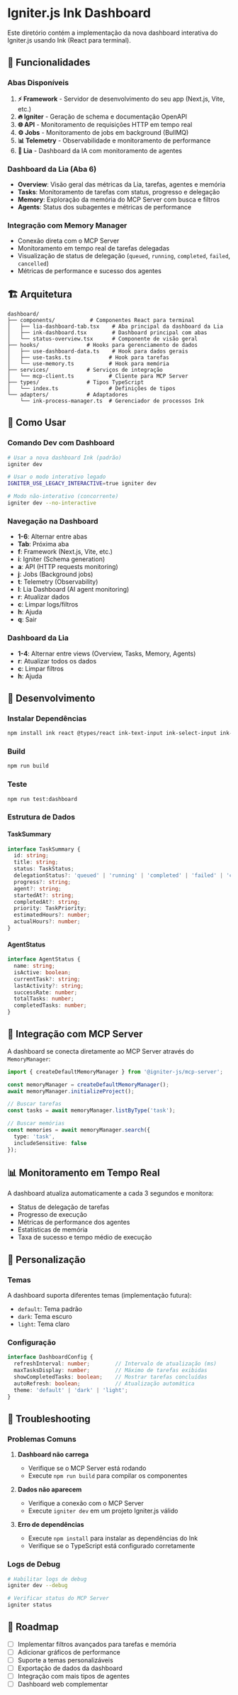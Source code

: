 # Igniter.js Ink Dashboard

Este diretório contém a implementação da nova dashboard interativa do Igniter.js usando Ink (React para terminal).

## 🎯 Funcionalidades

### Abas Disponíveis
1. **⚡ Framework** - Servidor de desenvolvimento do seu app (Next.js, Vite, etc.)
2. **🔥 Igniter** - Geração de schema e documentação OpenAPI
3. **🌐 API** - Monitoramento de requisições HTTP em tempo real
4. **⚙️ Jobs** - Monitoramento de jobs em background (BullMQ)
5. **📊 Telemetry** - Observabilidade e monitoramento de performance
6. **🤖 Lia** - Dashboard da IA com monitoramento de agentes

### Dashboard da Lia (Aba 6)
- **Overview**: Visão geral das métricas da Lia, tarefas, agentes e memória
- **Tasks**: Monitoramento de tarefas com status, progresso e delegação
- **Memory**: Exploração da memória do MCP Server com busca e filtros
- **Agents**: Status dos subagentes e métricas de performance

### Integração com Memory Manager
- Conexão direta com o MCP Server
- Monitoramento em tempo real de tarefas delegadas
- Visualização de status de delegação (`queued`, `running`, `completed`, `failed`, `cancelled`)
- Métricas de performance e sucesso dos agentes

## 🏗️ Arquitetura

```
dashboard/
├── components/           # Componentes React para terminal
│   ├── lia-dashboard-tab.tsx    # Aba principal da dashboard da Lia
│   ├── ink-dashboard.tsx        # Dashboard principal com abas
│   └── status-overview.tsx      # Componente de visão geral
├── hooks/               # Hooks para gerenciamento de dados
│   ├── use-dashboard-data.ts    # Hook para dados gerais
│   ├── use-tasks.ts            # Hook para tarefas
│   └── use-memory.ts           # Hook para memória
├── services/            # Serviços de integração
│   └── mcp-client.ts           # Cliente para MCP Server
├── types/               # Tipos TypeScript
│   └── index.ts                # Definições de tipos
└── adapters/            # Adaptadores
    └── ink-process-manager.ts  # Gerenciador de processos Ink
```

## 🚀 Como Usar

### Comando Dev com Dashboard
```bash
# Usar a nova dashboard Ink (padrão)
igniter dev

# Usar o modo interativo legado
IGNITER_USE_LEGACY_INTERACTIVE=true igniter dev

# Modo não-interativo (concorrente)
igniter dev --no-interactive
```

### Navegação na Dashboard
- **1-6**: Alternar entre abas
- **Tab**: Próxima aba
- **f**: Framework (Next.js, Vite, etc.)
- **i**: Igniter (Schema generation)
- **a**: API (HTTP requests monitoring)
- **j**: Jobs (Background jobs)
- **t**: Telemetry (Observability)
- **l**: Lia Dashboard (AI agent monitoring)
- **r**: Atualizar dados
- **c**: Limpar logs/filtros
- **h**: Ajuda
- **q**: Sair

### Dashboard da Lia
- **1-4**: Alternar entre views (Overview, Tasks, Memory, Agents)
- **r**: Atualizar todos os dados
- **c**: Limpar filtros
- **h**: Ajuda

## 🔧 Desenvolvimento

### Instalar Dependências
```bash
npm install ink react @types/react ink-text-input ink-select-input ink-spinner ink-table ink-progress-bar
```

### Build
```bash
npm run build
```

### Teste
```bash
npm run test:dashboard
```

### Estrutura de Dados

#### TaskSummary
```typescript
interface TaskSummary {
  id: string;
  title: string;
  status: TaskStatus;
  delegationStatus?: 'queued' | 'running' | 'completed' | 'failed' | 'cancelled';
  progress?: string;
  agent?: string;
  startedAt?: string;
  completedAt?: string;
  priority: TaskPriority;
  estimatedHours?: number;
  actualHours?: number;
}
```

#### AgentStatus
```typescript
interface AgentStatus {
  name: string;
  isActive: boolean;
  currentTask?: string;
  lastActivity?: string;
  successRate: number;
  totalTasks: number;
  completedTasks: number;
}
```

## 🔌 Integração com MCP Server

A dashboard se conecta diretamente ao MCP Server através do `MemoryManager`:

```typescript
import { createDefaultMemoryManager } from '@igniter-js/mcp-server';

const memoryManager = createDefaultMemoryManager();
await memoryManager.initializeProject();

// Buscar tarefas
const tasks = await memoryManager.listByType('task');

// Buscar memórias
const memories = await memoryManager.search({
  type: 'task',
  includeSensitive: false
});
```

## 📊 Monitoramento em Tempo Real

A dashboard atualiza automaticamente a cada 3 segundos e monitora:

- Status de delegação de tarefas
- Progresso de execução
- Métricas de performance dos agentes
- Estatísticas de memória
- Taxa de sucesso e tempo médio de execução

## 🎨 Personalização

### Temas
A dashboard suporta diferentes temas (implementação futura):
- `default`: Tema padrão
- `dark`: Tema escuro
- `light`: Tema claro

### Configuração
```typescript
interface DashboardConfig {
  refreshInterval: number;        // Intervalo de atualização (ms)
  maxTasksDisplay: number;        // Máximo de tarefas exibidas
  showCompletedTasks: boolean;    // Mostrar tarefas concluídas
  autoRefresh: boolean;           // Atualização automática
  theme: 'default' | 'dark' | 'light';
}
```

## 🐛 Troubleshooting

### Problemas Comuns

1. **Dashboard não carrega**
   - Verifique se o MCP Server está rodando
   - Execute `npm run build` para compilar os componentes

2. **Dados não aparecem**
   - Verifique a conexão com o MCP Server
   - Execute `igniter dev` em um projeto Igniter.js válido

3. **Erro de dependências**
   - Execute `npm install` para instalar as dependências do Ink
   - Verifique se o TypeScript está configurado corretamente

### Logs de Debug
```bash
# Habilitar logs de debug
igniter dev --debug

# Verificar status do MCP Server
igniter status
```

## 🔮 Roadmap

- [ ] Implementar filtros avançados para tarefas e memória
- [ ] Adicionar gráficos de performance
- [ ] Suporte a temas personalizáveis
- [ ] Exportação de dados da dashboard
- [ ] Integração com mais tipos de agentes
- [ ] Dashboard web complementar